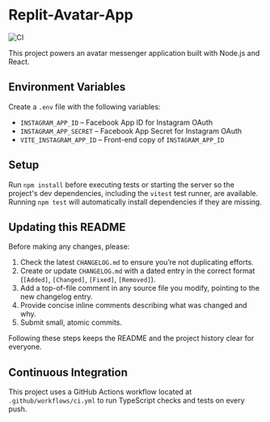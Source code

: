 # Replit-Avatar-App

![CI](https://github.com/owner/repo/actions/workflows/ci.yml/badge.svg)

This project powers an avatar messenger application built with Node.js and React.

## Environment Variables

Create a `.env` file with the following variables:

- `INSTAGRAM_APP_ID` – Facebook App ID for Instagram OAuth
- `INSTAGRAM_APP_SECRET` – Facebook App Secret for Instagram OAuth
- `VITE_INSTAGRAM_APP_ID` – Front-end copy of `INSTAGRAM_APP_ID`

## Setup

Run `npm install` before executing tests or starting the server so the
project's dev dependencies, including the `vitest` test runner, are available.
Running `npm test` will automatically install dependencies if they are missing.

## Updating this README

Before making any changes, please:

1. Check the latest `CHANGELOG.md` to ensure you’re not duplicating efforts.
2. Create or update `CHANGELOG.md` with a dated entry in the correct format (`[Added]`, `[Changed]`, `[Fixed]`, `[Removed]`).
3. Add a top-of-file comment in any source file you modify, pointing to the new changelog entry.
4. Provide concise inline comments describing what was changed and why.
5. Submit small, atomic commits.

Following these steps keeps the README and the project history clear for everyone.

## Continuous Integration

This project uses a GitHub Actions workflow located at `.github/workflows/ci.yml` to
run TypeScript checks and tests on every push.
